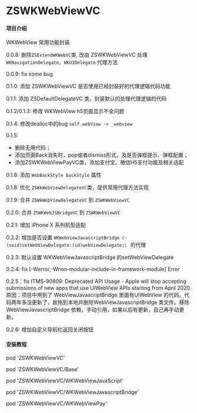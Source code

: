 # ZSWKWebViewVC

#### 项目介绍
WKWebView 常用功能封装

0.0.8: 删除`ZSExtendWKWebVC`类, 改由 ZSWKWebViewVC 处理 `WKNavigationDelegate, WKUIDelegate` 代理方法

0.0.9: fix some bug

0.1.0: 添加 ZSWKWebViewVC 是否使用已经封装好的代理逻辑代码功能

0.1.1: 添加 ZSDefaultDelegateVC 类，封装默认的处理代理逻辑的代码

0.1.2/0.1.3: 修改 WKWebView h5页面显示不全问题

0.1.4: 修改dealloc中的bug `self.webView -> _webview`

0.1.5:
 - 删除无用代码；
 - 添加页面Back消失时，pop或者dismiss形式，及是否弹框提示、弹框配置；
 - 添加ZSWKWebViewPayVC类，添加支付宝、微信H5支付功能及相关适配

0.1.6: 添加 `WebBackStyle backStyle` 属性

0.1.8: 优化 `ZSWkWebViewDelegateVC`类，提供常用代理方法实现

0.1.9: 合并 `ZSWkWebViewDelegateVC` 到 `ZSWKWebViewVC`

0.2.0: 合并 `ZSWKWebJSBridgeVC` 到 `ZSWKWebViewVC`

0.2.1: 增加 iPhone X 系列机型适配

0.2.2: 增加是否设置 `WKWebViewJavascriptBridge（- (void)setWebViewDelegate:(id)webViewDelegate;）` 的代理

0.2.3: 默认设置 WKWebViewJavascriptBridge 的setWebViewDelegate

0.2.4: fix [-Werror,-Wnon-modular-include-in-framework-module] Error

0.2.5：fix ITMS-90809: Deprecated API Usage - Apple will stop accepting submissions of new apps that use UIWebView APIs starting from April 2020. 原因：项目中用到了 WebViewJavascriptBridge 里面有UIWebView 的代码。代码两年多没更新了，故拖到本地并删除WebViewJavascriptBridge 类文件。移除 WebViewJavascriptBridge 依赖，手动引用，如果以后有更新，自己再手动更新。

0.2.6: 增加自定义导航栏返回关闭按钮

#### 安装教程

pod 'ZSWKWebViewVC'

pod 'ZSWKWebViewVC/Base'

pod 'ZSWKWebViewVC/WKWebViewJavaScript'

pod 'ZSWKWebViewVC/WKWebViewJavascriptBridge'

pod 'ZSWKWebViewVC/WKWebViewPay'

